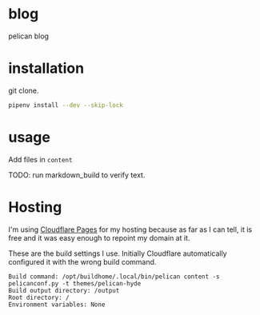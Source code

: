 # blog

pelican blog

# installation

git clone.

```bash
pipenv install --dev --skip-lock
```

# usage

Add files in `content`

TODO: run markdown_build to verify text.

# Hosting

I'm using [Cloudflare Pages](https://pages.cloudflare.com/) for my hosting because as
far as I can tell, it is free and it was easy enough to repoint my domain at it.

These are the build settings I use. Initially Cloudflare automatically configured it
with the wrong build command.

```
Build command: /opt/buildhome/.local/bin/pelican content -s pelicanconf.py -t themes/pelican-hyde
Build output directory: /output
Root directory: /
Environment variables: None
```
